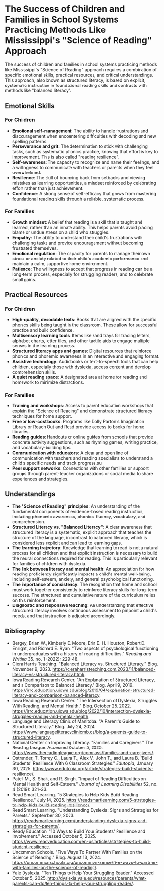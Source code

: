 # The Success of Children and Families in School Systems Practicing Methods Like Mississippi's "Science of Reading" Approach

The success of children and families in school systems practicing methods like Mississippi's "Science of Reading" approach requires a combination of specific emotional skills, practical resources, and critical understandings. This approach, also known as structured literacy, is based on explicit, systematic instruction in foundational reading skills and contrasts with methods like "balanced literacy".

## Emotional Skills

### For Children
- **Emotional self-management**: The ability to handle frustrations and discouragement when encountering difficulties with decoding and new spelling patterns.
- **Perseverance and grit**: The determination to stick with challenging tasks, such as systematic phonics practice, knowing that effort is key to improvement. This is also called "reading resilience".
- **Self-awareness**: The capacity to recognize and name their feelings, and a willingness to communicate with teachers or parents when they feel overwhelmed.
- **Resilience**: The skill of bouncing back from setbacks and viewing mistakes as learning opportunities, a mindset reinforced by celebrating effort rather than just achievement.
- **Confidence**: A strong sense of self-efficacy that grows from mastering foundational reading skills through a reliable, systematic process.

### For Families
- **Growth mindset**: A belief that reading is a skill that is taught and learned, rather than an innate ability. This helps parents avoid placing blame or undue stress on a child who struggles.
- **Empathy**: The ability to understand their child's frustrations with challenging tasks and provide encouragement without becoming frustrated themselves.
- **Emotional regulation**: The capacity for parents to manage their own stress or anxiety related to their child's academic performance and maintain a calm, supportive home environment.
- **Patience**: The willingness to accept that progress in reading can be a long-term process, especially for struggling readers, and to celebrate small gains.

## Practical Resources

### For Children
- **High-quality, decodable texts**: Books that are aligned with the specific phonics skills being taught in the classroom. These allow for successful practice and build confidence.
- **Multisensory learning tools**: Items like sand trays for tracing letters, alphabet charts, letter tiles, and other tactile aids to engage multiple senses in the learning process.
- **Structured literacy apps and games**: Digital resources that reinforce phonics and phonemic awareness in an interactive and engaging format.
- **Assistive technology**: Audiobooks or text-to-speech tools that can help children, especially those with dyslexia, access content and develop comprehension skills.
- **A quiet reading space**: A designated area at home for reading and homework to minimize distractions.

### For Families
- **Training and workshops**: Access to parent education workshops that explain the "Science of Reading" and demonstrate structured literacy techniques for home support.
- **Free or low-cost books**: Programs like Dolly Parton's Imagination Library or Reach Out and Read provide access to books for home libraries.
- **Reading guides**: Handouts or online guides from schools that provide concrete activity suggestions, such as rhyming games, writing practice, and vocabulary-building tips.
- **Communication with educators**: A clear and open line of communication with teachers and reading specialists to understand a child's specific needs and track progress.su
- **Peer support networks**: Connections with other families or support groups through parent-teacher organizations or social media to share experiences and strategies.

## Understandings
- **The "Science of Reading" principles**: An understanding of the fundamental components of evidence-based reading instruction, including phonemic awareness, phonics, fluency, vocabulary, and comprehension.
- **Structured Literacy vs. "Balanced Literacy"**: A clear awareness that structured literacy is a systematic, explicit approach that teaches the structure of the language, in contrast to balanced literacy, which is considered less explicit and can lead to learning gaps.
- **The learning trajectory**: Knowledge that learning to read is not a natural process for all children and that explicit instruction is necessary to build the neural connections required for reading. This is particularly relevant for families of children with dyslexia.
- **The link between literacy and mental health**: An appreciation for how reading proficiency significantly impacts a child's mental well-being, including self-esteem, anxiety, and general psychological functioning.
- **The importance of consistency**: The recognition that home and school must work together consistently to reinforce literacy skills for long-term success. The structured and cumulative nature of the curriculum relies on this reinforcement.
- **Diagnostic and responsive teaching**: An understanding that effective structured literacy involves continuous assessment to pinpoint a child's needs, and that instruction is adjusted accordingly.

## Bibliography
- Bergey, Brian W., Kimberly E. Moore, Erin E. H. Houston, Robert D. Enright, and Richard E. Ryan. "Two aspects of psychological functioning in undergraduates with a history of reading difficulties." *Reading and Writing* 35, no. 1 (2022): 229–48.
- Ciera Harris Teaching. "Balanced Literacy vs. Structured Literacy." Blog. November 9, 2023. https://cieraharristeaching.com/2023/11/balanced-literacy-vs-structured-literacy.html/.
- Iowa Reading Research Center. "An Explanation of Structured Literacy, and a Comparison to Balanced Literacy." Blog. April 9, 2019. https://irrc.education.uiowa.edu/blog/2019/04/explanation-structured-literacy-and-comparison-balanced-literacy.
- Iowa Reading Research Center. "The Intersection of Dyslexia, Struggles With Reading, and Mental Health." Blog. October 25, 2022. https://irrc.education.uiowa.edu/blog/2022/10/intersection-dyslexia-struggles-reading-and-mental-health.
- Language and Literacy Clinic of Manitoba. "A Parent's Guide to Structured Literacy." Blog. July 24, 2024. https://www.languageliteracyclinicmb.ca/blog/a-parents-guide-to-structured-literacy.
- National Center on Improving Literacy. "Families and Caregivers." The Reading League. Accessed October 5, 2025. https://www.thereadingleague.org/compass/families-and-caregivers/.
- Ostrander, T. Torrey C., Laura T., Alex V., John T., and Laura B. "Build Students' Resilience With 6 Classroom Strategies." *Edutopia*, January 30, 2025. https://www.edutopia.org/article/strategies-build-students-resilience/.
- Patel, M., S. Shah, and R. Singh. "Impact of Reading Difficulties on Mental Health and Self-Esteem." *Journal of Learning Disabilities* 52, no. 4 (2019): 321–33.
- Read Smart Learning. "5 Strategies to Help Kids Build Reading Resilience." July 14, 2025. https://readsmartlearning.com/5-strategies-to-help-kids-build-reading-resilience/.
- Read Smart Learning. "Understanding Dyslexia: Signs and Strategies for Parents." September 30, 2023. https://readsmartlearning.com/understanding-dyslexia-signs-and-strategies-for-parents/.
- Ready Education. "10 Ways to Build Your Students' Resilience and Involvement." Accessed October 5, 2025. https://www.readyeducation.com/en-us/articles/strategies-to-build-student-resilience.
- Uncommon Schools. "Five Ways To Partner With Families on the Science of Reading." Blog. August 13, 2024. https://uncommonschools.org/uncommon-sense/five-ways-to-partner-with-families-on-the-science-of-reading/.
- Yale Dyslexia. "Ten Things to Help Your Struggling Reader." Accessed October 5, 2025. http://dyslexia.yale.edu/resources/parents/what-parents-can-do/ten-things-to-help-your-struggling-reader/.